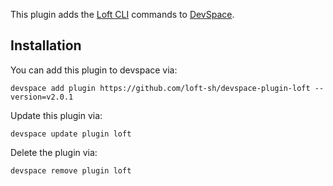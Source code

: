 This plugin adds the [Loft CLI](https://github.com/loft-sh/loft) commands to [DevSpace](https://devspace.sh/). 

## Installation

You can add this plugin to devspace via:
```
devspace add plugin https://github.com/loft-sh/devspace-plugin-loft --version=v2.0.1
```

Update this plugin via:
```
devspace update plugin loft
```

Delete the plugin via:
```
devspace remove plugin loft
```
